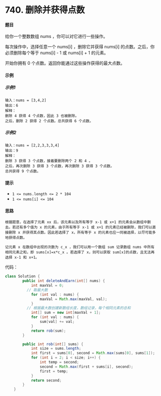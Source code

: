# 740. 删除并获得点数

#### 题目

给你一个整数数组 nums ，你可以对它进行一些操作。

每次操作中，选择任意一个 nums[i] ，删除它并获得 nums[i] 的点数。之后，你必须删除每个等于 nums[i] - 1 或 nums[i] + 1 的元素。

开始你拥有 0 个点数。返回你能通过这些操作获得的最大点数。

#### 示例

##### 示例1

```
输入：nums = [3,4,2]
输出：6
解释：
删除 4 获得 4 个点数，因此 3 也被删除。
之后，删除 2 获得 2 个点数。总共获得 6 个点数。

```

##### 示例2

```
输入：nums = [2,2,3,3,3,4]
输出：9
解释：
删除 3 获得 3 个点数，接着要删除两个 2 和 4 。
之后，再次删除 3 获得 3 个点数，再次删除 3 获得 3 个点数。
总共获得 9 个点数。

```

#### 提示

- `1 <= nums.length <= 2 * 104`
- `1 <= nums[i] <= 104`

#### 思路

```
根据题意，在选择了元素 xx 后，该元素以及所有等于 x-1 或 x+1 的元素会从数组中删去。若还有多个值为 x 的元素，由于所有等于 x-1 或 x+1 的元素已经被删除，我们可以直接删除 x 并获得其点数。因此若选择了 x，所有等于 x 的元素也应一同被选择，以尽可能多地获得点数。

记元素 x 在数组中出现的次数为 c_x ，我们可以用一个数组 sum 记录数组 nums 中所有相同元素之和，即 sums[x]=x*c_x 。若选择了 x，则可以获取 sum[x]的点数，且无法再选择 x-1 和 x+1。

```

代码：

```java
class Solution {
        public int deleteAndEarn(int[] nums) {
            int maxVal = 0;
          // 取最大数
            for (int val : nums) {
                maxVal = Math.max(maxVal, val);
            }
          // 根据最大数创建新数组长度，数组记录，每个相同元素的总和
            int[] sum = new int[maxVal + 1];
            for (int val : nums) {
                sum[val] += val;
            }
            return rob(sum);
        }

        public int rob(int[] sums) {
            int size = sums.length;
            int first = sums[0], second = Math.max(sums[0], sums[1]);
            for (int i = 2; i < size; i++) {
                int temp = second;
                second = Math.max(first + sums[i], second);
                first = temp;
            }
            return second;
        }
    }
```

